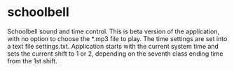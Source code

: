 # schoolbell
Schoolbell sound and time control.
This is beta version of the application, with no option to choose the *.mp3 file to play. 
The time settings are set into a text file settings.txt. 
Application starts with the current system time and sets the current shift to 1 or 2, depending on the seventh class ending time from the 1st shift.
